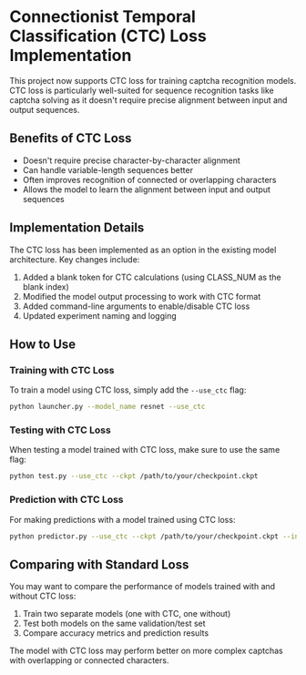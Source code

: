 # Connectionist Temporal Classification (CTC) Loss Implementation

This project now supports CTC loss for training captcha recognition models. CTC loss is particularly well-suited for sequence recognition tasks like captcha solving as it doesn't require precise alignment between input and output sequences.

## Benefits of CTC Loss

- Doesn't require precise character-by-character alignment
- Can handle variable-length sequences better
- Often improves recognition of connected or overlapping characters
- Allows the model to learn the alignment between input and output sequences

## Implementation Details

The CTC loss has been implemented as an option in the existing model architecture. Key changes include:

1. Added a blank token for CTC calculations (using CLASS_NUM as the blank index)
2. Modified the model output processing to work with CTC format
3. Added command-line arguments to enable/disable CTC loss
4. Updated experiment naming and logging

## How to Use

### Training with CTC Loss

To train a model using CTC loss, simply add the `--use_ctc` flag:

```bash
python launcher.py --model_name resnet --use_ctc
```

### Testing with CTC Loss

When testing a model trained with CTC loss, make sure to use the same flag:

```bash
python test.py --use_ctc --ckpt /path/to/your/checkpoint.ckpt
```

### Prediction with CTC Loss

For making predictions with a model trained using CTC loss:

```bash
python predictor.py --use_ctc --ckpt /path/to/your/checkpoint.ckpt --input /path/to/captcha/image.png
```

## Comparing with Standard Loss

You may want to compare the performance of models trained with and without CTC loss:

1. Train two separate models (one with CTC, one without)
2. Test both models on the same validation/test set
3. Compare accuracy metrics and prediction results

The model with CTC loss may perform better on more complex captchas with overlapping or connected characters. 
